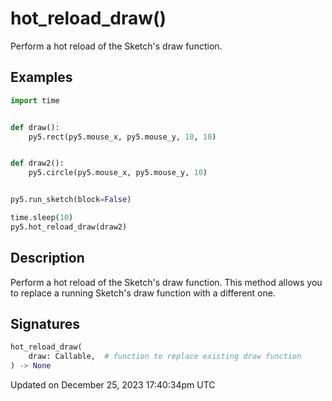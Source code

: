 # hot_reload_draw()

Perform a hot reload of the Sketch's draw function.

## Examples

<div class="example-table">

<div class="example-row"><div class="example-cell-image">

</div><div class="example-cell-code">

```python
import time


def draw():
    py5.rect(py5.mouse_x, py5.mouse_y, 10, 10)


def draw2():
    py5.circle(py5.mouse_x, py5.mouse_y, 10)


py5.run_sketch(block=False)

time.sleep(10)
py5.hot_reload_draw(draw2)
```

</div></div>

</div>

## Description

Perform a hot reload of the Sketch's draw function. This method allows you to replace a running Sketch's draw function with a different one.

## Signatures

```python
hot_reload_draw(
    draw: Callable,  # function to replace existing draw function
) -> None
```

Updated on December 25, 2023 17:40:34pm UTC
